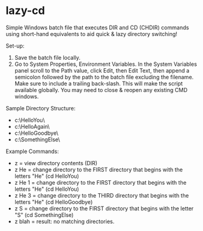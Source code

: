 # lazy-cd
Simple Windows batch file that executes DIR and CD (CHDIR) commands using short-hand equivalents to aid quick &amp; lazy directory switching!  

Set-up:
1. Save the batch file locally.  
2. Go to System Properties, Environment Variables.  In the System Variables panel scroll to the Path value, click Edit, then Edit Text, then append a semicolon followed by the path to the batch file excluding the filename.  Make sure to include a trailing back-slash.  This will make the script available globally.  You may need to close & reopen any existing CMD windows.

Sample Directory Structure:
- c:\HelloYou\
- c:\HelloAgain\
- c:\HelloGoodbye\
- c:\SomethingElse\


Example Commands:
- z      = view directory contents (DIR)
- z He   = change directory to the FIRST directory that begins with the letters "He" (cd HelloYou)
- z He 1 = change directory to the FIRST directory that begins with the letters "He" (cd HelloYou)
- z He 3 = change directory to the THIRD directory that begins with the letters "He" (cd HelloGoodbye)
- z S    = change directory to the FIRST directory that begins with the letter "S" (cd SomethingElse)
- z blah = result: no matching directories.
